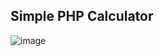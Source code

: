 ## Simple PHP Calculator
![image](https://github.com/Hafiz-Arham2006/Simple-PHP-Calculator/assets/142540236/125cad81-12e3-40e1-a18c-da24a6224d8d)

